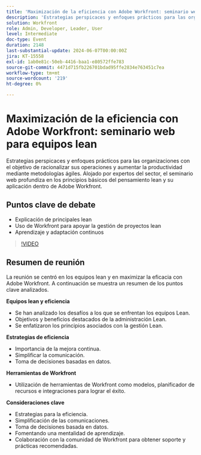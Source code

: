 ```yaml
---
title: 'Maximización de la eficiencia con Adobe Workfront: seminario web para equipos lean'
description: 'Estrategias perspicaces y enfoques prácticos para las organizaciones con el objetivo de racionalizar sus operaciones y aumentar la productividad mediante metodologías ágiles. Alojado por expertos del sector, el seminario web profundiza en los principios básicos del pensamiento lean y su aplicación dentro de Adobe Workfront.Puntos de debate clave: Explicación del principio lean ​Uso de Workfront para apoyar la gestión de proyectos leanAprendizaje y adaptación continuos'
solution: Workfront
role: Admin, Developer, Leader, User
level: Intermediate
doc-type: Event
duration: 2148
last-substantial-update: 2024-06-07T00:00:00Z
jira: KT-15558
exl-id: 1ab0e81c-50eb-4416-baa1-e80572ffe783
source-git-commit: 4471d715fb226701bdad95ffe2834e763451c7ea
workflow-type: tm+mt
source-wordcount: '219'
ht-degree: 0%

---
```


# Maximización de la eficiencia con Adobe Workfront: seminario web para equipos lean

Estrategias perspicaces y enfoques prácticos para las organizaciones con el objetivo de racionalizar sus operaciones y aumentar la productividad mediante metodologías ágiles. Alojado por expertos del sector, el seminario web profundiza en los principios básicos del pensamiento lean y su aplicación dentro de Adobe Workfront.

## Puntos clave de debate

* Explicación de principales lean
* Uso de Workfront para apoyar la gestión de proyectos lean
* Aprendizaje y adaptación continuos

>[!VIDEO](https://video.tv.adobe.com/v/3429287/?learn=on)

## Resumen de reunión

La reunión se centró en los equipos lean y en maximizar la eficacia con Adobe Workfront. A continuación se muestra un resumen de los puntos clave analizados.

**Equipos lean y eficiencia**

* Se han analizado los desafíos a los que se enfrentan los equipos Lean.
* Objetivos y beneficios destacados de la administración Lean.
* Se enfatizaron los principios asociados con la gestión Lean.

**Estrategias de eficiencia**

* Importancia de la mejora continua.
* Simplificar la comunicación.
* Toma de decisiones basadas en datos.

**Herramientas de Workfront**

* Utilización de herramientas de Workfront como modelos, planificador de recursos e integraciones para lograr el éxito.

**Consideraciones clave**

* Estrategias para la eficiencia.
* Simplificación de las comunicaciones.
* Toma de decisiones basada en datos.
* Fomentando una mentalidad de aprendizaje.
* Colaboración con la comunidad de Workfront para obtener soporte y prácticas recomendadas.